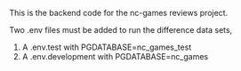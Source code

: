 This is the backend code for the nc-games reviews project.

Two .env files must be added to run the difference data sets,

1. A .env.test with PGDATABASE=nc_games_test
2. A .env.development with PGDATABASE=nc_games
